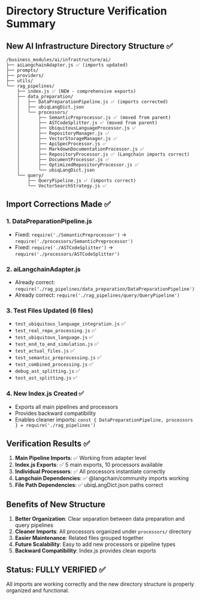 # Directory Structure Verification Summary

## New AI Infrastructure Directory Structure ✅

```
/business_modules/ai/infrastructure/ai/
├── aiLangchainAdapter.js ✅ (imports updated)
├── prompts/
├── providers/
├── utils/
└── rag_pipelines/
    ├── index.js ✅ (NEW - comprehensive exports)
    ├── data_preparation/
    │   ├── DataPreparationPipeline.js ✅ (imports corrected)
    │   ├── ubiqLangDict.json
    │   └── processors/
    │       ├── SemanticPreprocessor.js ✅ (moved from parent)
    │       ├── ASTCodeSplitter.js ✅ (moved from parent)
    │       ├── UbiquitousLanguageProcessor.js ✅
    │       ├── RepositoryManager.js ✅
    │       ├── VectorStorageManager.js ✅
    │       ├── ApiSpecProcessor.js ✅
    │       ├── MarkdownDocumentationProcessor.js ✅
    │       ├── RepositoryProcessor.js ✅ (Langchain imports correct)
    │       ├── DocumentProcessor.js ✅
    │       ├── OptimizedRepositoryProcessor.js ✅
    │       └── ubiqLangDict.json
    └── query/
        ├── QueryPipeline.js ✅ (imports correct)
        └── VectorSearchStrategy.js ✅
```

## Import Corrections Made ✅

### 1. DataPreparationPipeline.js
- Fixed: `require('./SemanticPreprocessor')` → `require('./processors/SemanticPreprocessor')`
- Fixed: `require('./ASTCodeSplitter')` → `require('./processors/ASTCodeSplitter')`

### 2. aiLangchainAdapter.js  
- Already correct: `require('./rag_pipelines/data_preparation/DataPreparationPipeline')`
- Already correct: `require('./rag_pipelines/query/QueryPipeline')`

### 3. Test Files Updated (6 files)
- `test_ubiquitous_language_integration.js` ✅
- `test_real_repo_processing.js` ✅ 
- `test_ubiquitous_language.js` ✅
- `test_end_to_end_simulation.js` ✅
- `test_actual_files.js` ✅
- `test_semantic_preprocessing.js` ✅
- `test_combined_processing.js` ✅
- `debug_ast_splitting.js` ✅
- `test_ast_splitting.js` ✅

### 4. New Index.js Created ✅
- Exports all main pipelines and processors
- Provides backward compatibility
- Enables cleaner imports: `const { DataPreparationPipeline, processors } = require('./rag_pipelines')`

## Verification Results ✅

1. **Main Pipeline Imports**: ✅ Working from adapter level
2. **Index.js Exports**: ✅ 5 main exports, 10 processors available  
3. **Individual Processors**: ✅ All processors instantiate correctly
4. **Langchain Dependencies**: ✅ @langchain/community imports working
5. **File Path Dependencies**: ✅ ubiqLangDict.json paths correct

## Benefits of New Structure

1. **Better Organization**: Clear separation between data preparation and query pipelines
2. **Cleaner Imports**: All processors organized under `processors/` directory
3. **Easier Maintenance**: Related files grouped together
4. **Future Scalability**: Easy to add new processors or pipeline types
5. **Backward Compatibility**: Index.js provides clean exports

## Status: FULLY VERIFIED ✅

All imports are working correctly and the new directory structure is properly organized and functional.

